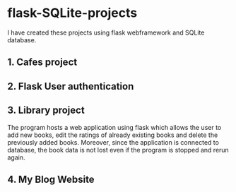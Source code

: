 # flask-SQLite-projects
I have created these projects using flask webframework and SQLite database.
## 1. Cafes project
## 2. Flask User authentication 
## 3. Library project
The program hosts a web application using flask which allows the user to add new books, edit the ratings of already existing books and delete the previously added books. 
Moreover, since the application is connected to database, the book data is not lost even if the program is stopped and rerun again.
## 4. My Blog Website
